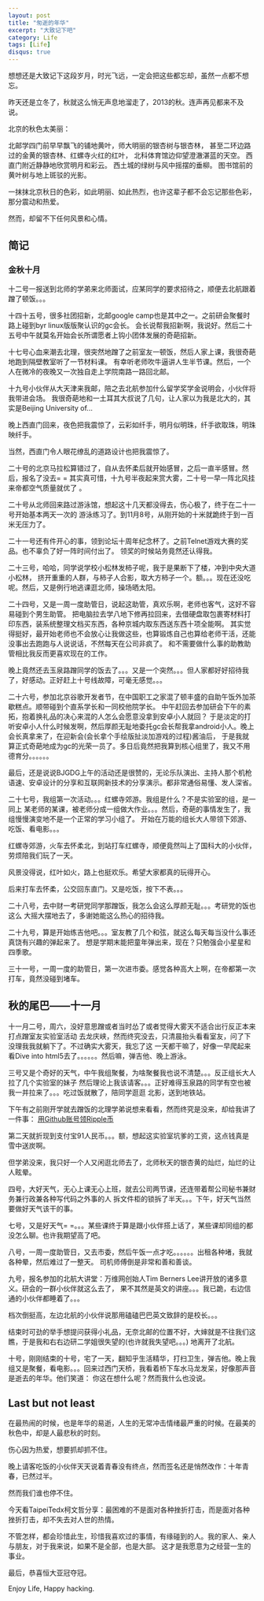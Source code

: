```yaml
---
layout: post
title: "匆逝的年华"
excerpt: "大致记下吧"
category: Life
tags: [Life]
disqus: true
---
```



想想还是大致记下这段岁月，时光飞远，一定会把这些都忘却，虽然一点都不想忘。

昨天还是立冬了，秋就这么悄无声息地溜走了，2013的秋。连声再见都来不及说。

北京的秋色太美丽：

北邮学四门前早早飘飞的铺地黄叶，师大明丽的银杏树与银杏林，
甚至二环边路过的金黄的银杏林、红螺寺火红的红叶，
北科体育馆边仰望澄澈湛蓝的天空。
西直门附近静静地欣赏明月和彩云。
西土城的绿树与风中摇摆的垂柳。
图书馆前的黄叶树与地上斑驳的光影。

一抹抹北京秋日的色彩，如此明丽、如此热烈，也许这辈子都不会忘记那些色彩，那分震动和热爱。

然而，却留不下任何风景和心情。

## 简记

### 金秋十月

十二号一报送到北师的学弟来北师面试，应某同学的要求招待之，顺便去北航跟着蹭了顿饭。。。

十四十五号，很多社团招新，北邮google camp也是其中之一。之前研会聚餐时路上碰到byr linux版版聚认识的gc会长。
会长说帮我招新啊，我说好。然后二十五号中午就莫名开始会长所谓愿者上钩小团体发展的奇葩招新。

十七号心血来潮去北理，很突然地蹭了之前室友一顿饭，然后人家上课，我很奇葩地跑到隔壁教室听了一节材料课。
有幸听老师吹牛逼讲人生半节课。然后，一个人在微冷的夜晚又一次独自走上学院南路一路回北邮。

十九号小伙伴从大天津来我邮，陪之去北航参加什么留学奖学金说明会，小伙伴将我带进会场。
我很奇葩地和一土耳其大叔说了几句，让人家以为我是北大的，其实是Beijing University of...

晚上西直门回来，夜色把我震惊了，云彩如纤手，明月似明珠，纤手欲取珠，明珠映纤手。

当然，西直门令人眼花缭乱的道路设计也把我震惊了。

二十号的北京马拉松算错过了，自从去怀柔后就开始感冒，之后一直半感冒。然后，报名了没去= =
其实真可惜，十九号半夜起来赏大雾，二十号一早一阵北风挂来帝都空气质量就优了
。

二十号从北师回来路过游泳馆，想起这十几天都没得去，伤心极了，终于在二十一号开始基本两天一次的
游泳练习了。到11月8号，从刚开始的十米就跪终于到一百米无压力了。

二十一号还有件开心的事，领到论坛十周年纪念杯了。之前Telnet游戏大赛的奖品。也不辜负了好一阵时间付出了。
领奖的时候站务竟然还认得我。

二十三号，哈哈，同学说学校小松林发柿子呢，我于是果断下了楼，冲到中央大道小松林，
挤开重重的人群，与柿子人合影，取大方柿子一个。额。。。现在还没吃呢。然后，又是例行地逃课逛北师，操场晒太阳。

二十四号，又是一周一度助管日，说起这助管，真欢乐啊，老师也客气，这好不容易碰到个男生助管。
把电脑拉去学八地下修再拉回来，去借硬盘取包裹寄材料打印东西，装系统整理文档买东西，各种京城内取东西送东西十项全能啊。
其实觉得挺好，最开始老师也不会放心让我做这些，也算锻炼自己也算给老师干活，还能没事出去跑跑与人说说话，不然每天在公司非疯了。
和不需要做什么事的助教助管相比我反而更喜欢现在的工作。

晚上竟然还去玉泉路蹭同学的饭去了。。。又是一个突然。。。但人家都好好招待我了，好感动。正好赶上十号线故障，可毫无感觉。。。

二十六号，参加北京谷歌开发者节，在中国职工之家混了顿丰盛的自助午饭外加茶歇糕点。顺带碰到个直系学长和一同校他院学长。
中午赶回去参加研会下午的素拓，抱着换礼品的决心来混的人怎么会愿意没拿到安卓小人就回？
于是淡定的打听安卓小人什么时候发啊，然后厚颜无耻地委托gc会长帮我拿android小人。晚上会长真拿来了，在迎新会(会长拿个手绘版扯淡加游戏的过程)酱油后，
于是我就算正式奇葩地成为gc的光荣一员了。多日后竟然把我算到核心组里了，我又不用德育分。。。。。。

最后，还是说说BJGDG上午的活动还是很赞的，无论乐队演出、主持人那个机枪语速、安卓设计的分享和互联网新技术的分享演示。都非常通俗易懂、发人深省。

二十七号，我组第一次活动。。。红螺寺郊游。我组是什么？不是实验室的组，是一同上
某老师的某课，被老师分成一组做大作业。。。然后，奇葩的事情发生了，我组慢慢演变地不是一个正常的学习小组了。
开始在万能的组长大人带领下郊游、吃饭、看电影。。。

红螺寺郊游，火车去怀柔北，到站打车红螺寺，顺便竟然叫上了国科大的小伙伴，劳烦陪我们玩了一天。

风景没得说，红叶如火，路上也挺欢乐。希望大家都真的玩得开心。

后来打车去怀柔，公交回东直门。又是吃饭，按下不表。。。

二十八号，去中财一考研党同学那蹭饭，我怎么会这么厚颜无耻。。。考研党的饭也这么
大摇大摆地去了，多谢她能这么热心的招待我。

二十九号，算是开始练吉他吧。。。室友教了几个和弦，就这么每天每当没什么事还真饶有兴趣的弹起来了。
想是学期末能把童年弹出来，现在？只勉强会小星星和四季歌。

三十一号，一周一度的助管日，第一次进市委。感觉各种高大上啊，在帝都第一次打车，竟然没碰到堵车。

## 秋的尾巴——十一月

十一月二号，周六，没好意思蹭或者当时怂了或者觉得大雾天不适合出行反正本来打点蹭室友实验室活动
去龙庆峡，然而终究没去，只清晨抬头看看室友，问了下没理我我就躺下了。不过确实大雾天，我忘了这
一天都干嘛了，好像一早爬起来看Dive into html5去了。。。。。。然后嘛，弹吉他、晚上游泳。

三号又是个奇好的天气，中午我组聚餐，为啥聚餐我也说不清楚。。。反正组长大人拉了几个实验室的妹子
然后理论上我该请客。。。正好难得玉泉路的同学有空也被我一并拉来了。。。吃过饭就散了，陪同学逛逛
北影，送到地铁站。

下午有之前刚开学就去蹭饭的北理学弟说想来看看，然而终究是没来，却给我讲了一件事：
[用Github账号领Ripple币](http://biaobiaoqi.me/blog/2013/10/28/get-ripple-from-github-account/)

第二天就折现到支付宝91人民币。。。额，想起这实验室坑爹的工资，这点钱真是雪中送炭啊。

但学弟没来，我只好一个人又闲逛北师去了，北师秋天的银杏黄的灿烂，灿烂的让人眩晕。

四号，大好天气，无心上课无心上班，就去公司两节课，还连带着帮公司秘书兼财务兼行政兼各种写代码之外事的人
拆文件柜的锁拆了半天。。。下午，好天气当然要做好天气该干的事。

七号，又是好天气= =。。。某些课终于算是跟小伙伴搭上话了，某些课却同组的都没怎么聊。也许我期望高了吧。

八号，一周一度助管日，又去市委，然后午饭一点才吃。。。。。。出租各种堵，我就各种晕，然后难过了一整天。
司机师傅倒是非常和善和善谈。

九号，报名参加的北航大讲堂：万维网创始人Tim Berners Lee讲开放的诸多意义。研会的一群小伙伴就这么去了，
果不其然是英文的讲座。。。我已跪，右边信通的小伙伴都睡着了。。。

档次倒挺高，左边北航的小伙伴说那用磕磕巴巴英文致辞的是校长。。。

结束时可劲的举手想提问获得小礼品，无奈北邮的位置不好，大婶就是不往我们这瞧，于是我和右右边研二学姐很失望的(也许就我失望吧。。。)
地离开了北航。

十号，刚刚结束的十号，宅了一天，翻知乎生活精华，打扫卫生，弹吉他。晚上我组又是聚餐，看电影。。。回来过西门天桥，我看着桥下车水马龙发呆，好像那声音是逝去的年华。他们笑道：
你这在想什么呢？然而我什么也没说。

## Last but not least

在最热闹的时候，也是年华的易逝，人生的无常冲击情绪最严重的时候。在最美的秋色中，却是人最悲秋的时刻。

伤心因为热爱，想要抓却抓不住。

晚上请客吃饭的小伙伴天天说着青春没有终点，然而签名还是悄然改作：十年青春，已然过半。

然而我们谁也停不住。

今天看TaipeiTedx柯文哲分享：最困难的不是面对各种挫折打击，而是面对各种挫折打击，却不失去对人世的热情。

不管怎样，都会珍惜此生，珍惜我喜欢过的事情，有缘碰到的人。我的家人、亲人与朋友，对于我来说，如果不是全部，也是大部。
这才是我愿意为之经营一生的事业。

最后，恭喜恒大亚冠夺冠。

Enjoy Life, Happy hacking.
